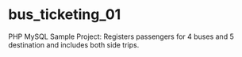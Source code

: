 # bus_ticketing_01
PHP MySQL Sample Project: Registers passengers for 4 buses and 5 destination and includes both side trips.
